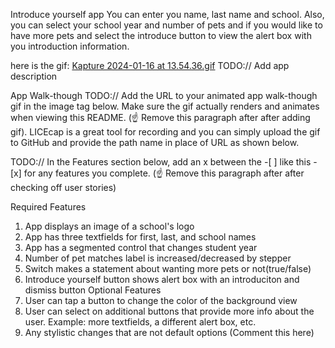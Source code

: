 Introduce yourself app
You can enter you name, last name and school.
Also, you can select your school year and number of pets and if you would like to have more pets and select the introduce button to view the alert box with you introduction information.

here is the gif: [Kapture 2024-01-16 at 13.54.36.gif](https://github.com/Yasamanne/ios-intermediate-pre-work/blob/master/Kapture%202024-01-16%20at%2013.54.36.gif)
TODO:// Add app description

App Walk-though
TODO:// Add the URL to your animated app walk-though gif in the image tag below. Make sure the gif actually renders and animates when viewing this README. (☝️ Remove this paragraph after after adding gif). LICEcap is a great tool for recording and you can simply upload the gif to GitHub and provide the path name in place of URL as shown below.

TODO:// In the Features section below, add an x between the -[ ] like this - [x] for any features you complete. (☝️ Remove this paragraph after after checking off user stories)

Required Features
1. App displays an image of a school's logo
2. App has three textfields for first, last, and school names
3. App has a segmented control that changes student year
4. Number of pet matches label is increased/decreased by stepper
5. Switch makes a statement about wanting more pets or not(true/false)
6. Introduce yourself button shows alert box with an introduciton and dismiss button
Optional Features
1. User can tap a button to change the color of the background view
3. User can select on additional buttons that provide more info about the user. Example: more textfields, a different alert box, etc.
4. Any stylistic changes that are not default options (Comment this here)
